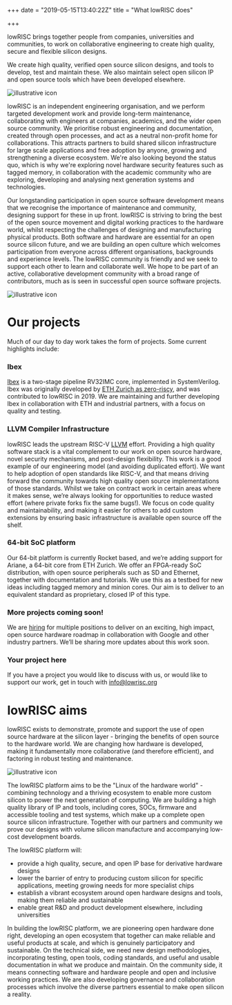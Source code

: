 +++
date = "2019-05-15T13:40:22Z"
title = "What lowRISC does"

+++

lowRISC brings together people from companies, universities and communities, to work on collaborative engineering to create high quality, secure and flexible silicon designs.

We create high quality, verified open source silicon designs, and tools to develop, test and maintain these. We also maintain select open silicon IP and open source tools which have been developed elsewhere.


 ![illustrative icon](/img/chipdesign.png "chipdesign")

lowRISC is an independent engineering organisation, and we perform targeted development work and provide long-term maintenance, collaborating with engineers at companies, academics, and the wider open source community.  We prioritise robust engineering and documentation, created through open processes, and act as a neutral non-profit home for collaborations. This attracts partners to build shared silicon infrastructure for large scale applications and free adoption by anyone, growing and strengthening a diverse ecosystem. We're also looking beyond the status quo, which is why we're exploring novel hardware security features such as tagged memory, in collaboration with the academic community who are exploring, developing and analysing next generation systems and technologies.

Our longstanding participation in open source software development means that we recognise the importance of maintenance and community, designing support for these in up front. lowRISC is striving to bring the best of the open source movement and digital working practices to the hardware world, whilst respecting the challenges of designing and manufacturing physical products. Both software and hardware are essential for an open source silicon future, and we are building an open culture which welcomes participation from everyone across different organisations, backgrounds and experience levels. The lowRISC community is friendly and we seek to support each other to learn and collaborate well. We hope to be part of an active, collaborative development community with a broad range of contributors, much as is seen in successful open source software projects.

 ![illustrative icon](/img/verified.png "verified")


# Our projects
Much of our day to day work takes the form of projects. Some current highlights include:

### Ibex
[Ibex](https://github.com/lowrisc/ibex) is a two-stage pipeline RV32IMC core, implemented in SystemVerilog. Ibex was originally developed by [ETH Zurich as zero-riscy](https://pulp-platform.org/), and was contributed to lowRISC in 2019. We are maintaining and further developing Ibex in collaboration with ETH and industrial partners, with a focus on quality and testing.



### LLVM Compiler Infrastructure
lowRISC leads the upstream RISC-V [LLVM](https://llvm.org/) effort. Providing a high quality software stack is a vital complement to our work on open source hardware, novel security mechanisms, and post-design flexibility. This work is a good example of our engineering model (and avoiding duplicated effort). We want to help adoption of open standards like RISC-V, and that means driving forward the community towards high quality open source implementations of those standards. Whilst we take on contract work in certain areas where it makes sense, we’re always looking for opportunities to reduce wasted effort (where private forks fix the same bugs!). We focus on code quality and maintainability, and making it easier for others to add custom extensions by ensuring basic infrastructure is available open source off the shelf.


### 64-bit SoC platform
Our 64-bit platform is currently Rocket based, and we’re adding support for Ariane, a 64-bit core from ETH Zurich.  We offer an FPGA-ready SoC distribution, with open source peripherals such as SD and Ethernet, together with documentation and tutorials. We use this as a testbed for new ideas including tagged memory and minion cores. Our aim is to deliver to an equivalent standard as proprietary, closed IP of this type.

### More projects coming soon!
We are [hiring](https://lowrisc.applytojob.com/) for multiple positions to deliver on an exciting, high impact, open source hardware roadmap in collaboration with Google and other industry partners. We’ll be sharing more updates about this work soon.

### Your project here
If you have a project you would like to discuss with us, or would like to support our work, get in touch with info@lowrisc.org
# lowRISC aims
lowRISC exists to demonstrate, promote and support the use of open source hardware at the silicon layer - bringing the benefits of open source to the hardware world.  We are changing how hardware is developed, making it fundamentally more collaborative (and therefore efficient), and factoring in robust testing and maintenance.


 ![illustrative icon](/img/maintain.png "maintain")

The lowRISC platform aims to be the "Linux of the hardware world" - combining technology and a thriving ecosystem to enable more custom silicon to power the next generation of computing. We are building a high quality library of IP and tools, including cores, SOCs, firmware and accessible tooling and test systems, which make up a complete open source silicon infrastructure. Together with our partners and community we prove our designs with volume silicon manufacture and accompanying low-cost development boards.

The lowRISC platform will:

* provide a high quality, secure, and open IP base for derivative hardware designs
* lower the barrier of entry to producing custom silicon for specific applications, meeting growing needs for more specialist chips
* establish a vibrant ecosystem around open hardware designs and tools, making them reliable and sustainable
* enable great R&D and product development elsewhere, including universities

In building the lowRISC platform, we are pioneering open hardware done right,
developing an open ecosystem that together can make reliable and useful
products at scale, and which is genuinely participatory and sustainable. On
the technical side, we need new design methodologies, incorporating testing,
open tools, coding standards, and useful and usable documentation in what we
produce and maintain. On the community side, it means connecting software and
hardware people and open and inclusive working practices. We are also
developing governance and collaboration processes which involve the diverse
partners essential to make open silicon a reality.
